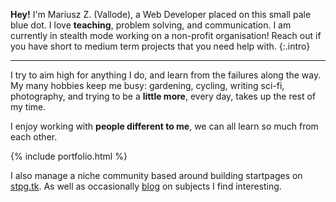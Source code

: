 ---
---

**Hey!** I'm Mariusz Z. (Vallode), a Web Developer placed on this small pale 
blue dot. I love **teaching**, problem solving, and communication. I am 
currently in stealth mode working on a non-profit organisation! Reach out if you
have short to medium term projects that you need help with.
{:.intro}

<hr>

I try to aim high for anything I do, and learn from the failures along the
way. My many hobbies keep me busy: <span>gardening, cycling, writing
sci-fi, photography,</span> and trying to be a **little more**, every day, takes
up the rest of my time.

I enjoy working with **people different to me**, we can all learn so much from
each other.

{% include portfolio.html %}

I also manage a niche community based around building startpages on 
[stpg.tk](https://stpg.tk). As well as occasionally [blog](/blog) on subjects I 
find interesting.

